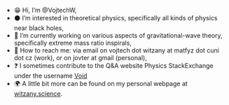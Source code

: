 - 😁 Hi, I’m @VojtechW,
- ⚫ I’m interested in theoretical physics, specifically all kinds of physics near black holes,
- 💫 I’m currently working on various aspects of gravitational-wave theory, specifically extreme mass ratio inspirals,
- 📮 How to reach me: via email on vojtech dot witzany at matfyz dot cuni dot cz (work), or on jovter at gmail (personal),
- :question: I sometimes contribute to the Q&A website Physics StackExchange under the username [Void](https://physics.stackexchange.com/users/52394/void)
- 🌍 A little bit more can be found on my personal webpage at [witzany.science](https://www.witzany.science/).

<!---
VojtechW/VojtechW is a ✨ special ✨ repository because its `README.md` (this file) appears on your GitHub profile.
You can click the Preview link to take a look at your changes.
--->

